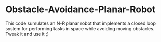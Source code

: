 # Obstacle-Avoidance-Planar-Robot
This code sumulates an N-R planar robot that implements a closed loop system for performing tasks in space while avoiding moving obstacles. Tweak it and use it ;)
